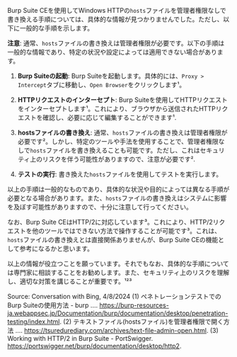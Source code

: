 Burp Suite CEを使用してWindows HTTPの`hosts`ファイルを管理者権限なしで書き換える手順については、具体的な情報が見つかりませんでした。ただし、以下に一般的な手順を示します。

**注意**: 通常、`hosts`ファイルの書き換えは管理者権限が必要です。以下の手順は一般的な情報であり、特定の状況や設定によっては適用できない場合があります。

1. **Burp Suiteの起動**: Burp Suiteを起動します。具体的には、`Proxy > Intercept`タブに移動し、`Open Browser`をクリックします¹。

2. **HTTPリクエストのインターセプト**: Burp Suiteを使用してHTTPリクエストをインターセプトします¹。これにより、ブラウザから送信されたHTTPリクエストを確認し、必要に応じて編集することができます¹.

3. **hostsファイルの書き換え**: 通常、`hosts`ファイルの書き換えは管理者権限が必要です²。しかし、特定のツールや手法を使用することで、管理者権限なしで`hosts`ファイルを書き換えることも可能です。ただし、これはセキュリティ上のリスクを伴う可能性がありますので、注意が必要です².

4. **テストの実行**: 書き換えた`hosts`ファイルを使用してテストを実行します。

以上の手順は一般的なものであり、具体的な状況や目的によっては異なる手順が必要となる場合があります。また、`hosts`ファイルの書き換えはシステムに影響を及ぼす可能性がありますので、十分に注意して行ってください。

なお、Burp Suite CEはHTTP/2に対応しています³。これにより、HTTP/2リクエストを他のツールではできない方法で操作することが可能です³。これは、`hosts`ファイルの書き換えとは直接関係ありませんが、Burp Suite CEの機能として参考になるかと思います。

以上の情報が役立つことを願っています。それでもなお、具体的な手順については専門家に相談することをお勧めします。また、セキュリティ上のリスクを理解し、適切な対策を講じることが重要です。¹²³

Source: Conversation with Bing, 4/8/2024
(1) ペネトレーションテストでのBurp Suiteの使用方法 - burp .... https://burp-resources-ja.webappsec.jp/Documentation/burp/documentation/desktop/penetration-testing/index.html.
(2) テキストファイル(hostsファイル)を管理者権限で開く方法 .... https://tsuredurediary.com/archives/text-file-admin-open.html.
(3) Working with HTTP/2 in Burp Suite - PortSwigger. https://portswigger.net/burp/documentation/desktop/http2.